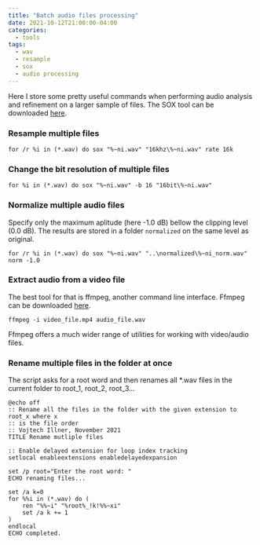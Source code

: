 ```yaml
---
title: "Batch audio files processing"
date: 2021-10-12T21:00:00-04:00
categories:
  - tools
tags:
  - wav
  - resample
  - sox
  - audio processing
---
```


Here I store some pretty useful commands when performing audio analysis and refinement on a larger sample of files. The SOX tool can be downloaded [here](soxurl).

### Resample multiple files

```shell
for /r %i in (*.wav) do sox "%~ni.wav" "16khz\%~ni.wav" rate 16k
```

### Change the bit resolution of multiple files

```shell
for %i in (*.wav) do sox "%~ni.wav" -b 16 "16bit\%~ni.wav"
```

### Normalize multiple audio files

Specify only the maximum aplitude (here -1.0 dB) bellow the clipping level (0.0 dB). The results are stored in a folder `normalized` on the same level as original.

```shell
for /r %i in (*.wav) do sox "%~ni.wav" "..\normalized\%~ni_norm.wav" norm -1.0
```

### Extract audio from a video file

The best tool for that is ffmpeg, another command line interface. Ffmpeg can be downloaded [here](ffmpegurl).

```shell
ffmpeg -i video_file.mp4 audio_file.wav
```

Ffmpeg offers a much wider range of utilities for working with video/audio files.

### Rename multiple files in the folder at once

The script asks for a root word and then renames all *.wav files in the current folder to root_1, root_2, root_3...

```shell
@echo off
:: Rename all the files in the folder with the given extension to root_x where x 
:: is the file order
:: Vojtech Illner, November 2021
TITLE Rename mutliple files

:: Enable delayed extension for loop index tracking
setlocal enableextensions enabledelayedexpansion

set /p root="Enter the root word: "
ECHO renaming files...

set /a k=0
for %%i in (*.wav) do (
    ren "%%~i" "%root%_!k!%%~xi" 
    set /a k += 1
)
endlocal
ECHO completed.
```

[soxurl]: http://sox.sourceforge.net/
[ffmpegurl]: https://ffmpeg.org/
